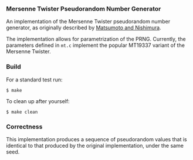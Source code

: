 ### Mersenne Twister Pseudorandom Number Generator

An implementation of the Mersenne Twister pseudorandom number generator, as originally described by [Matsumoto and Nishimura](http://www.math.sci.hiroshima-u.ac.jp/~m-mat/MT/ARTICLES/mt.pdf). 

The implementation allows for parametrization of the PRNG. Currently, the parameters defined in `mt.c` implement the popular MT19337 variant of the Mersenne Twister. 

### Build

For a standard test run:

```
$ make
```

To clean up after yourself:

```
$ make clean
```

### Correctness

This implementation produces a sequence of pseudorandom values that is identical to that produced by the original implementation, under the same seed. 
